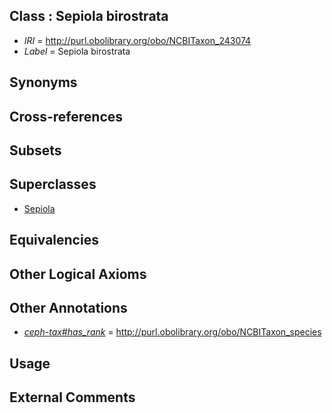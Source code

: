 
## Class : Sepiola birostrata

 * *IRI* = http://purl.obolibrary.org/obo/NCBITaxon_243074
 * *Label* = Sepiola birostrata

## Synonyms


## Cross-references


## Subsets


## Superclasses

 * [Sepiola](../../NCBITaxon/36/NCBITaxon_34536.md)

## Equivalencies


## Other Logical Axioms


## Other Annotations

 * *[ceph-tax#has_rank](../../ceph-tax#has/nk/ceph-tax#has_rank.md)* = http://purl.obolibrary.org/obo/NCBITaxon_species

## Usage


## External Comments

